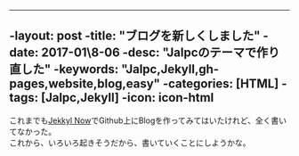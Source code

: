 ----
 -layout: post
 -title:  "ブログを新しくしました"
 -date:   2017-01\8-06
 -desc: "Jalpcのテーマで作り直した"
 -keywords: "Jalpc,Jekyll,gh-pages,website,blog,easy"
 -categories: [HTML]
 -tags: [Jalpc,Jekyll]
 -icon: icon-html
 ----
 
これまでも[Jekkyl Now](http://plus.appgiga.jp/masatolan/2015/01/13/55047/)でGithub上にBlogを作ってみてはいたけれど、全く書いてなかった。  
これから、いろいろ起きそうだから、書いていくことにしようかな。
